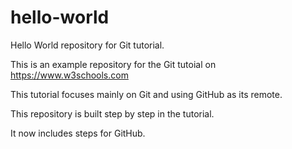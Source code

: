 # hello-world
Hello World repository for Git tutorial.

This is an example repository for the Git tutoial on https://www.w3schools.com

This tutorial focuses mainly on Git and using GitHub as its remote.

This repository is built step by step in the tutorial. 

It now includes steps for GitHub.

